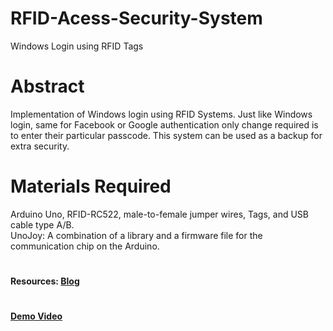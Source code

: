 # RFID-Acess-Security-System
Windows Login using RFID Tags
# Abstract
Implementation of Windows login using RFID Systems.
Just like Windows login, same for Facebook or Google authentication only change required is to enter their particular passcode. 
This system can be used as a backup for extra security.
# Materials Required
Arduino Uno, RFID-RC522, male-to-female jumper wires, Tags, and USB cable type A/B.<br/>
UnoJoy: A combination of a library and a firmware file for the communication chip on the Arduino. 
<br/>
#
**Resources: [Blog](https://www.programmersought.com/article/19344317580/)** <br/>
#
**[Demo Video](https://youtu.be/JPCOPQIZK8Y)**
